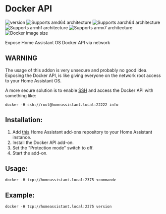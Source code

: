 # Docker API

![version][version-shield]
![Supports amd64 architecture][amd64-shield]
![Supports aarch64 architecture][aarch64-shield]
![Supports armhf architecture][armhf-shield]
![Supports armv7 architecture][armv7-shield]
![Docker image size][image-size-shield]

Expose Home Assistant OS Docker API via network

## WARNING

The usage of this addon is very unsecure and probably no good idea. Exposing the Docker API, is like giving everyone on the network root access to your Home Assistant OS.

A more secure solution is to enable [SSH](https://developers.home-assistant.io/docs/operating-system/debugging/#ssh-access-to-the-host) and access the Docker API with something like:

    docker -H ssh://root@homeassistant.local:22222 info

## Installation:

1. Add [this](https://github.com/casperklein/homeassistant-addons) Home Assistant add-ons repository to your Home Assistant instance.
1. Install the Docker API add-on.
1. Set the "Protection mode" switch to off.
1. Start the add-on.

## Usage:

    docker -H tcp://homeassistant.local:2375 <command>

## Example:

    docker -H tcp://homeassistant.local:2375 version


[aarch64-shield]: https://img.shields.io/badge/aarch64-yes-blue.svg
[amd64-shield]: https://img.shields.io/badge/amd64-yes-blue.svg
[armhf-shield]: https://img.shields.io/badge/armhf-yes-blue.svg
[armv7-shield]: https://img.shields.io/badge/armv7-yes-blue.svg
[version-shield]: https://img.shields.io/badge/dynamic/json?color=blue&label=version&query=version&url=https%3A%2F%2Fraw.githubusercontent.com%2Fcasperklein%2Fhomeassistant-addons%2Fmaster%2Fdocker-api%2Fconfig.json
[image-size-shield]: https://img.shields.io/docker/image-size/casperklein/homeassistant-docker-api/latest
